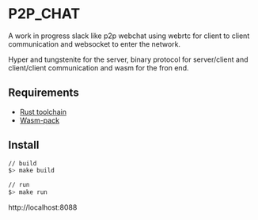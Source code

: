 # P2P_CHAT

A work in progress slack like p2p webchat using webrtc for client to client communication and websocket to enter the network.

Hyper and tungstenite for the server, binary protocol for server/client and client/client communication and wasm for the fron end.

## Requirements
 - [Rust toolchain](https://rustup.rs/)
 - [Wasm-pack](https://rustwasm.github.io/wasm-pack/installer/)
## Install

```bash
// build
$> make build

// run
$> make run
```

http://localhost:8088